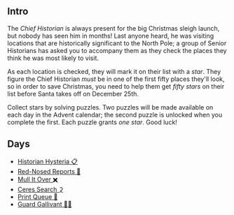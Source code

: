 ## Intro

The _Chief Historian_ is always present for the big Christmas sleigh launch, but nobody has seen him in months! Last anyone heard, he was visiting locations that are historically significant to the North Pole; a group of Senior Historians has asked you to accompany them as they check the places they think he was most likely to visit.

As each location is checked, they will mark it on their list with a _star_. They figure the Chief Historian _must_ be in one of the first fifty places they'll look, so in order to save Christmas, you need to help them get _fifty stars_ on their list before Santa takes off on December 25th.

Collect stars by solving puzzles. Two puzzles will be made available on each day in the Advent calendar; the second puzzle is unlocked when you complete the first. Each puzzle grants _one star_. Good luck!

## Days

- [Historian Hysteria 📋](https://github.com/Ian-Cross/Advent-of-Code/blob/master/2024/day01/README.md)
- [Red-Nosed Reports 🔴](https://github.com/Ian-Cross/Advent-of-Code/blob/master/2024/day02/README.md)
- [Mull It Over ✖️](https://github.com/Ian-Cross/Advent-of-Code/blob/master/2024/day03/README.md)
- [Ceres Search ⚳](https://github.com/Ian-Cross/Advent-of-Code/blob/master/2024/day04/README.md)
- [Print Queue 📰](https://github.com/Ian-Cross/Advent-of-Code/blob/master/2024/day05/README.md)
- [Guard Gallivant 💂‍♂️](https://github.com/Ian-Cross/Advent-of-Code/blob/master/2024/day06/README.md)
